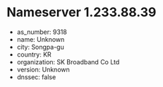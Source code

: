# Nameserver 1.233.88.39

* as_number: 9318
* name: Unknown
* city: Songpa-gu
* country: KR
* organization: SK Broadband Co Ltd
* version: Unknown
* dnssec: false
